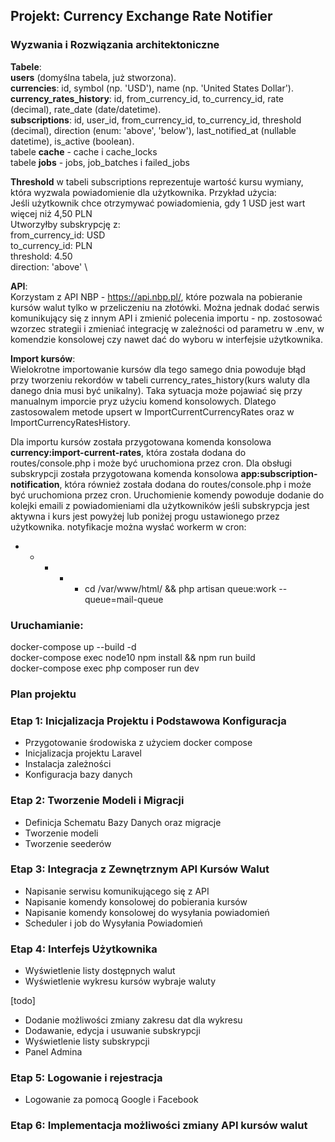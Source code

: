 
## Projekt: Currency Exchange Rate Notifier

### Wyzwania i Rozwiązania architektoniczne
**Tabele**:\
**users** (domyślna tabela, już stworzona).\
**currencies**: id, symbol (np. 'USD'), name (np. 'United States Dollar').\
**currency_rates_history**: id, from_currency_id, to_currency_id, rate (decimal), rate_date (date/datetime).\
**subscriptions**: id, user_id, from_currency_id, to_currency_id, threshold (decimal), direction (enum: 'above', 'below'), last_notified_at (nullable datetime), is_active (boolean).\
tabele **cache** - cache i cache_locks\
tabele **jobs** - jobs, job_batches i failed_jobs

**Threshold** w tabeli subscriptions reprezentuje wartość kursu wymiany, która wyzwala powiadomienie dla użytkownika.
Przykład użycia: \
Jeśli użytkownik chce otrzymywać powiadomienia, gdy 1 USD jest wart więcej niż 4,50 PLN \
Utworzyłby subskrypcję z: \
from_currency_id: USD \
to_currency_id: PLN \
threshold: 4.50 \
direction: 'above' \

**API**: \
Korzystam z API NBP - https://api.nbp.pl/, które pozwala na pobieranie kursów walut tylko w przeliczeniu na złotówki. Można jednak dodać serwis komunikujący się z innym API i zmienić polecenia importu - np. zostosować wzorzec strategii i zmieniać integrację w zależności od parametru w .env, w komendzie konsolowej czy nawet dać do wyboru w interfejsie użytkownika. 

**Import kursów**: \
Wielokrotne importowanie kursów dla tego samego dnia powoduje błąd przy tworzeniu rekordów w tabeli currency_rates_history(kurs waluty dla danego dnia musi być unikalny). Taka sytuacja może pojawiać się przy manualnym imporcie pryz użyciu komend konsolowych. Dlatego zastosowalem metode upsert w ImportCurrentCurrencyRates oraz w ImportCurrencyRatesHistory.

Dla importu kursów została przygotowana komenda konsolowa **currency:import-current-rates**, która została dodana do routes/console.php i może być uruchomiona przez cron.
Dla obsługi subskrypcji została przygotowana komenda konsolowa **app:subscription-notification**, która również została dodana do routes/console.php i może być uruchomiona przez cron. Uruchomienie komendy powoduje dodanie do kolejki emaili z powiadomieniami dla użytkowników jeśli subskrypcja jest aktywna i kurs jest powyżej lub poniżej progu ustawionego przez użytkownika.
notyfikacje można wysłać workerm w cron:
* * * * * cd /var/www/html/ && php artisan queue:work --queue=mail-queue


### Uruchamianie:
docker-compose up --build -d \
docker-compose exec node10 npm install && npm run build \
docker-compose exec php composer run dev 

### Plan projektu

### Etap 1: Inicjalizacja Projektu i Podstawowa Konfiguracja
- Przygotowanie środowiska z użyciem docker compose
- Inicjalizacja projektu Laravel
- Instalacja zależności
- Konfiguracja bazy danych

### Etap 2: Tworzenie Modeli i Migracji
- Definicja Schematu Bazy Danych oraz migracje
- Tworzenie modeli
- Tworzenie seederów

### Etap 3: Integracja z Zewnętrznym API Kursów Walut
- Napisanie serwisu komunikującego się z API
- Napisanie komendy konsolowej do pobierania kursów
- Napisanie komendy konsolowej do wysyłania powiadomień
- Scheduler i job do Wysyłania Powiadomień 

### Etap 4: Interfejs Użytkownika
- Wyświetlenie listy dostępnych walut
- Wyświetlenie wykresu kursów wybraje waluty

[todo]

- Dodanie możliwości zmiany zakresu dat dla wykresu
- Dodawanie, edycja i usuwanie subskrypcji
- Wyświetlenie listy subskrypcji
- Panel Admina

### Etap 5: Logowanie i rejestracja
- Logowanie za pomocą Google i Facebook

### Etap 6: Implementacja możliwości zmiany API kursów walut